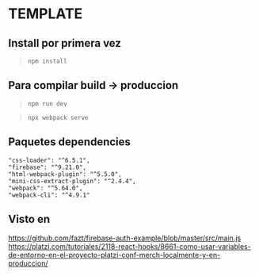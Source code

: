 # TEMPLATE

## Install por primera vez
> `npm install`

## Para compilar  build -> produccion 
> `npm run dev` 

> `npx webpack serve`

## Paquetes dependencies

    "css-loader": "^6.5.1",
    "firebase": "^9.21.0",
    "html-webpack-plugin": "^5.5.0",
    "mini-css-extract-plugin": "^2.4.4",
    "webpack": "^5.64.0",
    "webpack-cli": "^4.9.1"

## Visto en 
https://github.com/fazt/firebase-auth-example/blob/master/src/main.js
https://platzi.com/tutoriales/2118-react-hooks/8661-como-usar-variables-de-entorno-en-el-proyecto-platzi-conf-merch-localmente-y-en-produccion/
